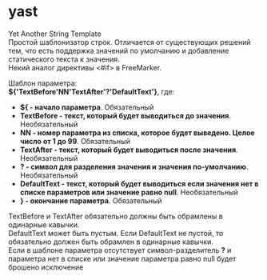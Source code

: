 # yast
Yet Another String Template<br>
Простой шаблонизатор строк.
Отличается от существующих решений тем, что есть поддержка значений по умолчанию и добавление статического текста к значения.<br>
Некий аналог директивы <#if> в FreeMarker.

Шаблон параметра:<br>
<b>${'TextBefore'NN'TextAfter'?'DefaultText'}</b>, где:
<ul>
  <li><b>${ - начало параметра</b>. Обязательный</li>
  <li><b>TextBefore - текст, который будет выводиться до значения</b>. Необязательный</li>
  <li><b>NN - номер параметра из списка, которое будет выведено. Целое число от 1 до 99</b>. Обязательный</li>
  <li><b>TextAfter - текст, который будет выводиться после значения</b>. Необязательный</li>
  <li><b>? - символ для разделения значения и значения по-умолчанию</b>. Необязательный</li>
  <li><b>DefaultText - текст, который будет выводиться если значения нет в списке параметров или значение равно null</b>. Необязательный</li>
  <li><b>} - окончание параметра</b>. Обязательный</li>
</ul>
TextBefore и TextAfter обязательно должны быть обрамлены в одинарные кавычки.<br>
DefaultText может быть пустым. Если DefaultText не пустой, то обязательно должен быть обрамлен в одинарные кавычки.<br>
Если в шаблоне параметра отсутствует символ-разделитель <b>?</b> и параметра нет в списке или значение параметра равно null будет брошено исключение

